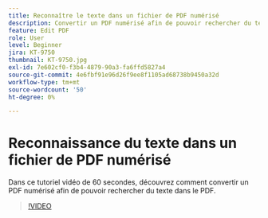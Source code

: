 ```yaml
---
title: Reconnaître le texte dans un fichier de PDF numérisé
description: Convertir un PDF numérisé afin de pouvoir rechercher du texte dans le PDF
feature: Edit PDF
role: User
level: Beginner
jira: KT-9750
thumbnail: KT-9750.jpg
exl-id: 7e602cf0-f3b4-4879-90a3-fa6ffd5827a4
source-git-commit: 4e6fbf91e96d26f9ee8f1105ad68738b9450a32d
workflow-type: tm+mt
source-wordcount: '50'
ht-degree: 0%

---
```


# Reconnaissance du texte dans un fichier de PDF numérisé

Dans ce tutoriel vidéo de 60 secondes, découvrez comment convertir un PDF numérisé afin de pouvoir rechercher du texte dans le PDF.

>[!VIDEO](https://video.tv.adobe.com/v/347078?quality=12&learn=on&hidetitle=true&captions=fre_fr)
